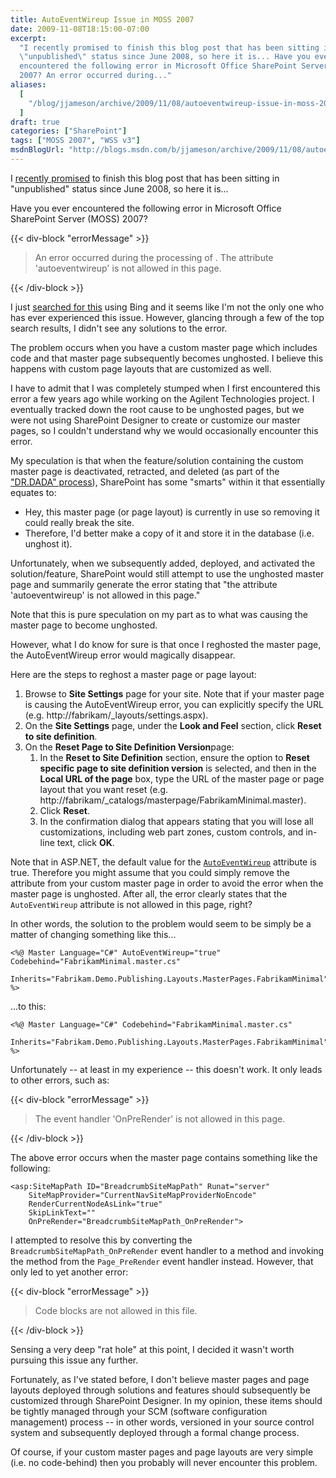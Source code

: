 ```yaml
---
title: AutoEventWireup Issue in MOSS 2007
date: 2009-11-08T18:15:00-07:00
excerpt:
  "I recently promised to finish this blog post that has been sitting in
  \"unpublished\" status since June 2008, so here it is... Have you ever
  encountered the following error in Microsoft Office SharePoint Server (MOSS)
  2007? An error occurred during..."
aliases:
  [
    "/blog/jjameson/archive/2009/11/08/autoeventwireup-issue-in-moss-2007.aspx",
  ]
draft: true
categories: ["SharePoint"]
tags: ["MOSS 2007", "WSS v3"]
msdnBlogUrl: "http://blogs.msdn.com/b/jjameson/archive/2009/11/08/autoeventwireup-issue-in-moss-2007.aspx"
---
```


I [recently promised](/blog/jjameson/2009/11/02/analyzing-my-msdn-blog) to
finish this blog post that has been sitting in "unpublished" status since June
2008, so here it is...

Have you ever encountered the following error in Microsoft Office SharePoint
Server (MOSS) 2007?

{{< div-block "errorMessage" >}}

> An error occurred during the processing of . The attribute 'autoeventwireup'
> is not allowed in this page.

{{< /div-block >}}

I just
[searched for this](http://www.bing.com/search?q=SharePoint+%22AutoEventWireup+is+not+allowed%22&form=QBRE&qs=n)
using Bing and it seems like I'm not the only one who has ever experienced this
issue. However, glancing through a few of the top search results, I didn't see
any solutions to the error.

The problem occurs when you have a custom master page which includes code and
that master page subsequently becomes unghosted. I believe this happens with
custom page layouts that are customized as well.

I have to admit that I was completely stumped when I first encountered this
error a few years ago while working on the Agilent Technologies project. I
eventually tracked down the root cause to be unghosted pages, but we were not
using SharePoint Designer to create or customize our master pages, so I couldn't
understand why we would occasionally encounter this error.

My speculation is that when the feature/solution containing the custom master
page is deactivated, retracted, and deleted (as part of the
["DR.DADA" process](/blog/jjameson/2009/03/31/introducing-the-dr-dada-approach-to-sharepoint-development)),
SharePoint has some "smarts" within it that essentially equates to:

- Hey, this master page (or page layout) is currently in use so removing it
  could really break the site.
- Therefore, I'd better make a copy of it and store it in the database (i.e.
  unghost it).

Unfortunately, when we subsequently added, deployed, and activated the
solution/feature, SharePoint would still attempt to use the unghosted master
page and summarily generate the error stating that "the attribute
'autoeventwireup' is not allowed in this page."

Note that this is pure speculation on my part as to what was causing the master
page to become unghosted.

However, what I do know for sure is that once I reghosted the master page, the
AutoEventWireup error would magically disappear.

Here are the steps to reghost a master page or page layout:

1. Browse to **Site Settings** page for your site. Note that if your master page
   is causing the AutoEventWireup error, you can explicitly specify the URL
   (e.g. http://fabrikam/\_layouts/settings.aspx).
1. On the **Site Settings** page, under the **Look and Feel** section, click
   **Reset to site definition**.
1. On the **Reset Page to Site Definition Version**page:
   1. In the **Reset to Site Definition** section, ensure the option to **Reset
      specific page to site definition version** is selected, and then in the
      **Local URL of the page** box, type the URL of the master page or page
      layout that you want reset (e.g.
      http://fabrikam/\_catalogs/masterpage/FabrikamMinimal.master).
   1. Click **Reset**.
   1. In the confirmation dialog that appears stating that you will lose all
      customizations, including web part zones, custom controls, and in-line
      text, click **OK**.

Note that in ASP.NET, the default value for the
[`AutoEventWireup`](http://support.microsoft.com/kb/814745) attribute is true.
Therefore you might assume that you could simply remove the attribute from your
custom master page in order to avoid the error when the master page is
unghosted. After all, the error clearly states that the `AutoEventWireup`
attribute is not allowed in this page, right?

In other words, the solution to the problem would seem to be simply be a matter
of changing something like this...

```ASP.NET
<%@ Master Language="C#" AutoEventWireup="true" Codebehind="FabrikamMinimal.master.cs"
    Inherits="Fabrikam.Demo.Publishing.Layouts.MasterPages.FabrikamMinimal" %>
```

...to this:

```ASP.NET
<%@ Master Language="C#" Codebehind="FabrikamMinimal.master.cs"
    Inherits="Fabrikam.Demo.Publishing.Layouts.MasterPages.FabrikamMinimal" %>
```

Unfortunately -- at least in my experience -- this doesn't work. It only leads
to other errors, such as:

{{< div-block "errorMessage" >}}

> The event handler 'OnPreRender' is not allowed in this page.

{{< /div-block >}}

The above error occurs when the master page contains something like the
following:

```ASP.NET
<asp:SiteMapPath ID="BreadcrumbSiteMapPath" Runat="server"
    SiteMapProvider="CurrentNavSiteMapProviderNoEncode"
    RenderCurrentNodeAsLink="true"
    SkipLinkText=""
    OnPreRender="BreadcrumbSiteMapPath_OnPreRender">
```

I attempted to resolve this by converting the
`BreadcrumbSiteMapPath_OnPreRender` event handler to a method and invoking the
method from the `Page_PreRender` event handler instead. However, that only led
to yet another error:

{{< div-block "errorMessage" >}}

> Code blocks are not allowed in this file.

{{< /div-block >}}

Sensing a very deep "rat hole" at this point, I decided it wasn't worth pursuing
this issue any further.

Fortunately, as I've stated before, I don't believe master pages and page
layouts deployed through solutions and features should subsequently be
customized through SharePoint Designer. In my opinion, these items should be
tightly managed through your SCM (software configuration management) process --
in other words, versioned in your source control system and subsequently
deployed through a formal change process.

Of course, if your custom master pages and page layouts are very simple (i.e. no
code-behind) then you probably will never encounter this problem.
